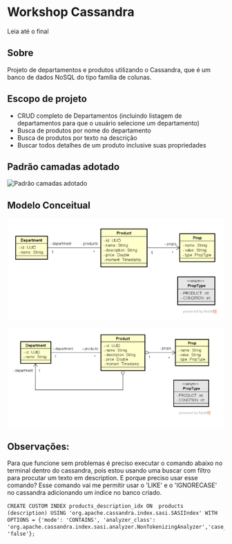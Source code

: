 # Workshop Cassandra
Leia até o final

## Sobre
Projeto de departamentos e produtos utilizando o Cassandra, que é um banco de dados NoSQL do tipo família de colunas.

## Escopo de projeto
- CRUD completo de Departamentos (incluindo listagem de departamentos para que o usuário selecione um departamento)
- Busca de produtos por nome do departamento
- Busca de produtos por texto na descrição
- Buscar todos detalhes de um produto inclusive suas propriedades

## Padrão camadas adotado
![Padrão camadas adotado](https://github.com/josivaldobatista/workshop-mongo_db/blob/main/assets/Padrão_camadas_adotado.png)

## Modelo Conceitual
![Modelo Conceitual decisão](https://github.com/josivaldobatista/workshop-cassandra/blob/main/assets/modelo_conceitual_decisao.png)

![Modelo Conceitual](https://github.com/josivaldobatista/workshop-cassandra/blob/main/assets/modelo_conceitual.png)

## Observações:
Para que funcione sem problemas é preciso executar o comando abaixo no terminal dentro do cassandra, pois estou usando uma buscar com filtro
para procutar um texto em description. E porque preciso usar esse comando? Esse comando vai me permitir usar o 'LIKE' e o 'IGNORECASE' no cassandra
adicionando um indice no banco criado.

~~~
CREATE CUSTOM INDEX products_description_idx ON  products (description) USING 'org.apache.cassandra.index.sasi.SASIIndex' WITH OPTIONS = {'mode': 'CONTAINS', 'analyzer_class': 'org.apache.cassandra.index.sasi.analyzer.NonTokenizingAnalyzer','case_sensitive': 'false'};
~~~
